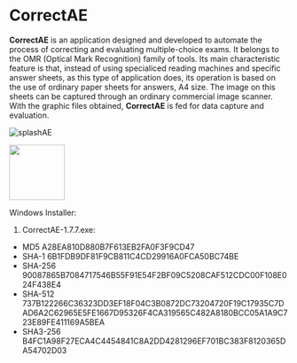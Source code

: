 # CorrectAE
**CorrectAE** is an application designed and developed to automate the process of correcting and evaluating multiple-choice exams.
It belongs to the OMR (Optical Mark Recognition) family of tools. Its main characteristic feature is that, instead of using specialiced 
reading machines and specific answer sheets, as this type of application does, its operation is based on the use of ordinary paper sheets 
for answers, A4 size. The image on this sheets can be captured through an ordinary commercial image scanner. With the graphic files obtained,
__CorrectAE__ is fed for data capture and evaluation.


![splashAE](https://github.com/user-attachments/assets/9c43a8e9-d2e9-4448-98d1-3d3d5aa0161f)

<img text-align="center" width="100" src="https://github.com/user-attachments/assets/9c43a8e9-d2e9-4448-98d1-3d3d5aa0161f">


Windows Installer: 
1. CorrectAE-1.7.7.exe: 
  -	MD5  	   A28EA810D880B7F613EB2FA0F3F9CD47
  - SHA-1    6B1FDB9DF81F9CB811C4CD29916A0FCA50BC74BE
  -	SHA-256	 90087865B7084717546B55F91E54F2BF09C5208CAF512CDC00F108E024F438E4
  -	SHA-512	 737B122266C36323DD3EF18F04C3B0872DC73204720F19C17935C7DAD6A2C62965E5FE1667D95326F4CA319565C482A8180BCC05A1A9C723E89FE411169A5BEA
  -	SHA3-256 B4FC1A98F27ECA4C4454841C8A2DD4281296EF701BC383F8120365DA54702D03

